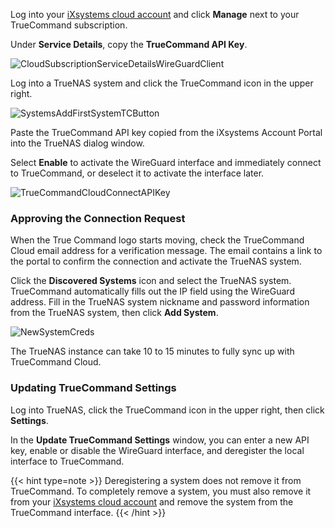 &NewLine;

Log into your [iXsystems cloud account](https://portal.ixsystems.com) and click **Manage** next to your TrueCommand subscription.

Under **Service Details**, copy the **TrueCommand API Key**.

![CloudSubscriptionServiceDetailsWireGuardClient](/images/TrueCommand/Cloud/CloudSubscriptionServiceDetailsWireGuardClient.png "Account Services: TrueCommand API Key")

Log into a TrueNAS system and click the TrueCommand icon in the upper right.

![SystemsAddFirstSystemTCButton](/images/TrueCommand/Systems/SystemsAddFirstSystemTCButton.png "Connecting from TrueNAS")

Paste the TrueCommand API key copied from the iXsystems Account Portal into the TrueNAS dialog window.

Select **Enable** to activate the WireGuard interface and immediately connect to TrueCommand, or deselect it to activate the interface later.

![TrueCommandCloudConnectAPIKey](/images/TrueCommand/Cloud/TrueCommandCloudConnectAPIKey.png "Connecting TrueNAS to TrueCommand Cloud")

### Approving the Connection Request

When the True Command logo starts moving, check the TrueCommand Cloud email address for a verification message.
The email contains a link to the portal to confirm the connection and activate the TrueNAS system.

Click the **Discovered Systems** icon and select the TrueNAS system. TrueCommand automatically fills out the IP field using the WireGuard address. Fill in the TrueNAS system nickname and password information from the TrueNAS system, then click **Add System**.

![NewSystemCreds](/images/TrueCommand/Dashboard/TC20NewSystemCreds.png "Registering TrueNAS in TrueCommand Cloud")

The TrueNAS instance can take 10 to 15 minutes to fully sync up with TrueCommand Cloud.

### Updating TrueCommand Settings

Log into TrueNAS, click the TrueCommand icon in the upper right, then click **Settings**.

In the **Update TrueCommand Settings** window, you can enter a new API key, enable or disable the WireGuard interface, and deregister the local interface to TrueCommand.

{{< hint type=note >}}
Deregistering a system does not remove it from TrueCommand.
To completely remove a system, you must also remove it from your [iXsystems cloud account](https://portal.ixsystems.com) and remove the system from the TrueCommand interface.
{{< /hint >}}
